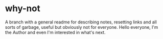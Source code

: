 # why-not
A branch with a general readme for describing notes, resetting links and all sorts of garbage, useful but obviously not for everyone. Hello everyone, I'm the Author and even I'm interested in what's next.

